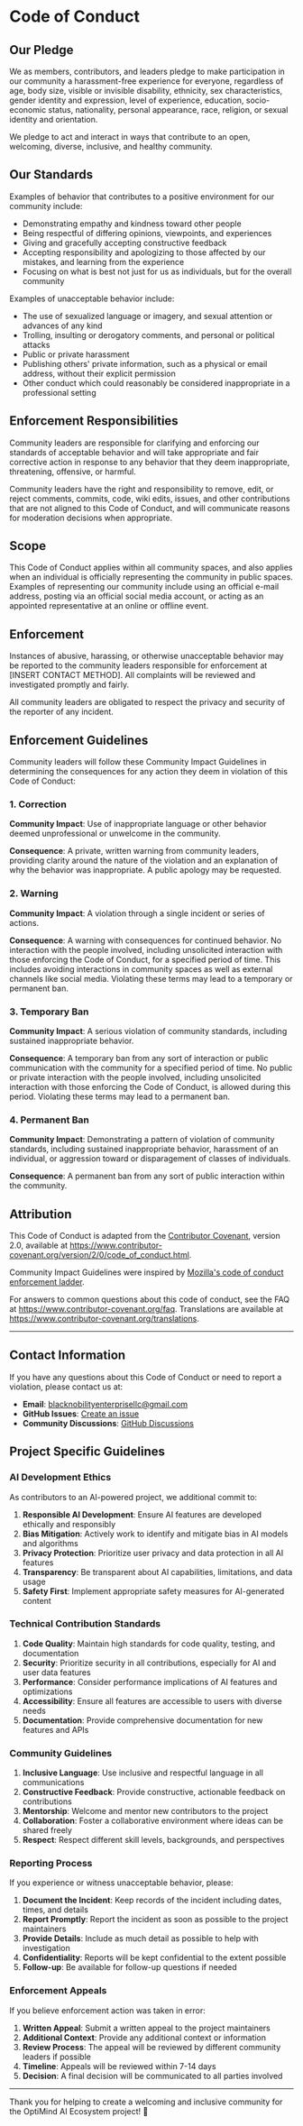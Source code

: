 # Code of Conduct

## Our Pledge

We as members, contributors, and leaders pledge to make participation in our
community a harassment-free experience for everyone, regardless of age, body
size, visible or invisible disability, ethnicity, sex characteristics, gender
identity and expression, level of experience, education, socio-economic status,
nationality, personal appearance, race, religion, or sexual identity
and orientation.

We pledge to act and interact in ways that contribute to an open, welcoming,
diverse, inclusive, and healthy community.

## Our Standards

Examples of behavior that contributes to a positive environment for our
community include:

* Demonstrating empathy and kindness toward other people
* Being respectful of differing opinions, viewpoints, and experiences
* Giving and gracefully accepting constructive feedback
* Accepting responsibility and apologizing to those affected by our mistakes,
  and learning from the experience
* Focusing on what is best not just for us as individuals, but for the
  overall community

Examples of unacceptable behavior include:

* The use of sexualized language or imagery, and sexual attention or
  advances of any kind
* Trolling, insulting or derogatory comments, and personal or political attacks
* Public or private harassment
* Publishing others' private information, such as a physical or email
  address, without their explicit permission
* Other conduct which could reasonably be considered inappropriate in a
  professional setting

## Enforcement Responsibilities

Community leaders are responsible for clarifying and enforcing our standards of
acceptable behavior and will take appropriate and fair corrective action in
response to any behavior that they deem inappropriate, threatening, offensive,
or harmful.

Community leaders have the right and responsibility to remove, edit, or reject
comments, commits, code, wiki edits, issues, and other contributions that are
not aligned to this Code of Conduct, and will communicate reasons for moderation
decisions when appropriate.

## Scope

This Code of Conduct applies within all community spaces, and also applies when
an individual is officially representing the community in public spaces.
Examples of representing our community include using an official e-mail address,
posting via an official social media account, or acting as an appointed
representative at an online or offline event.

## Enforcement

Instances of abusive, harassing, or otherwise unacceptable behavior may be
reported to the community leaders responsible for enforcement at
[INSERT CONTACT METHOD].
All complaints will be reviewed and investigated promptly and fairly.

All community leaders are obligated to respect the privacy and security of the
reporter of any incident.

## Enforcement Guidelines

Community leaders will follow these Community Impact Guidelines in determining
the consequences for any action they deem in violation of this Code of Conduct:

### 1. Correction

**Community Impact**: Use of inappropriate language or other behavior deemed
unprofessional or unwelcome in the community.

**Consequence**: A private, written warning from community leaders, providing
clarity around the nature of the violation and an explanation of why the
behavior was inappropriate. A public apology may be requested.

### 2. Warning

**Community Impact**: A violation through a single incident or series
of actions.

**Consequence**: A warning with consequences for continued behavior. No
interaction with the people involved, including unsolicited interaction with
those enforcing the Code of Conduct, for a specified period of time. This
includes avoiding interactions in community spaces as well as external channels
like social media. Violating these terms may lead to a temporary or
permanent ban.

### 3. Temporary Ban

**Community Impact**: A serious violation of community standards,
including sustained inappropriate behavior.

**Consequence**: A temporary ban from any sort of interaction or public
communication with the community for a specified period of time. No public or
private interaction with the people involved, including unsolicited interaction
with those enforcing the Code of Conduct, is allowed during this period.
Violating these terms may lead to a permanent ban.

### 4. Permanent Ban

**Community Impact**: Demonstrating a pattern of violation of community
standards, including sustained inappropriate behavior,  harassment of an
individual, or aggression toward or disparagement of classes of individuals.

**Consequence**: A permanent ban from any sort of public interaction within
the community.

## Attribution

This Code of Conduct is adapted from the [Contributor Covenant][homepage],
version 2.0, available at
https://www.contributor-covenant.org/version/2/0/code_of_conduct.html.

Community Impact Guidelines were inspired by [Mozilla's code of conduct
enforcement ladder](https://github.com/mozilla/diversity).

[homepage]: https://www.contributor-covenant.org

For answers to common questions about this code of conduct, see the FAQ at
https://www.contributor-covenant.org/faq. Translations are available at
https://www.contributor-covenant.org/translations.

---

## Contact Information

If you have any questions about this Code of Conduct or need to report a violation,
please contact us at:

- **Email**: blacknobilityenterprisellc@gmail.com
- **GitHub Issues**: [Create an issue](https://github.com/blacknobilityenterprisellc-arch/OptiMind-AI-Ecosystem1/issues)
- **Community Discussions**: [GitHub Discussions](https://github.com/blacknobilityenterprisellc-arch/OptiMind-AI-Ecosystem1/discussions)

## Project Specific Guidelines

### AI Development Ethics

As contributors to an AI-powered project, we additional commit to:

1. **Responsible AI Development**: Ensure AI features are developed ethically and responsibly
2. **Bias Mitigation**: Actively work to identify and mitigate bias in AI models and algorithms
3. **Privacy Protection**: Prioritize user privacy and data protection in all AI features
4. **Transparency**: Be transparent about AI capabilities, limitations, and data usage
5. **Safety First**: Implement appropriate safety measures for AI-generated content

### Technical Contribution Standards

1. **Code Quality**: Maintain high standards for code quality, testing, and documentation
2. **Security**: Prioritize security in all contributions, especially for AI and user data features
3. **Performance**: Consider performance implications of AI features and optimizations
4. **Accessibility**: Ensure all features are accessible to users with diverse needs
5. **Documentation**: Provide comprehensive documentation for new features and APIs

### Community Guidelines

1. **Inclusive Language**: Use inclusive and respectful language in all communications
2. **Constructive Feedback**: Provide constructive, actionable feedback on contributions
3. **Mentorship**: Welcome and mentor new contributors to the project
4. **Collaboration**: Foster a collaborative environment where ideas can be shared freely
5. **Respect**: Respect different skill levels, backgrounds, and perspectives

### Reporting Process

If you experience or witness unacceptable behavior, please:

1. **Document the Incident**: Keep records of the incident including dates, times, and details
2. **Report Promptly**: Report the incident as soon as possible to the project maintainers
3. **Provide Details**: Include as much detail as possible to help with investigation
4. **Confidentiality**: Reports will be kept confidential to the extent possible
5. **Follow-up**: Be available for follow-up questions if needed

### Enforcement Appeals

If you believe enforcement action was taken in error:

1. **Written Appeal**: Submit a written appeal to the project maintainers
2. **Additional Context**: Provide any additional context or information
3. **Review Process**: The appeal will be reviewed by different community leaders if possible
4. **Timeline**: Appeals will be reviewed within 7-14 days
5. **Decision**: A final decision will be communicated to all parties involved

---

Thank you for helping to create a welcoming and inclusive community for the OptiMind AI Ecosystem project! 🚀
